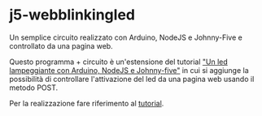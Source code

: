 # j5-webblinkingled
Un semplice circuito realizzato con Arduino, NodeJS e Johnny-Five e controllato da una pagina web.

Questo programma + circuito è un'estensione del tutorial ["Un led lampeggiante con Arduino, NodeJS e Johnny-five"](https://github.com/coderdojofirenze/j5-blinkingled) in cui si aggiunge la possibilità di controllare l'attivazione del led da una pagina web usando il metodo POST.

Per la realizzazione fare riferimento al [tutorial](doc/webblinkingled.md).

